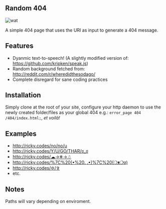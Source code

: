 ## Random 404

![wat](http://ricky.codes/i/deal-with-it.gif?v=lol)

A simple 404 page that uses the URI as input to generate a 404 message.

## Features

* Dyanmic text-to-speech! (A slightly modified version of: https://github.com/kripken/speak.js)
* Random background fetched from: http://reddit.com/r/wheredidthesodago/
* Complete disregard for sane coding practices

## Installation

Simply clone at the root of your site, configure your http daemon to use the newly created folder/files as your global 404 e.g.: `error_page 404 /404/index.html;`, _et voilà!_

## Examples

* http://ricky.codes/no/no/u
* http://ricky.codes/Y/U/GO/THAR/ಠ_ಠ
* http://ricky.codes/☁→❄→☃
* http://ricky.codes/%7C%20(•%20◡•)%7C%20(❍ᴥ❍ʋ)
* http://ricky.codes/✡/✞
* etc.

## Notes

Paths will vary depending on enviroment.
